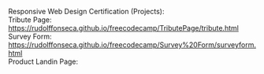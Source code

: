Responsive Web Design Certification (Projects): <br>
  Tribute Page: https://rudolffonseca.github.io/freecodecamp/TributePage/tribute.html <br>
  Survey Form: https://rudolffonseca.github.io/freecodecamp/Survey%20Form/surveyform.html <br>
  Product Landin Page: <br>
